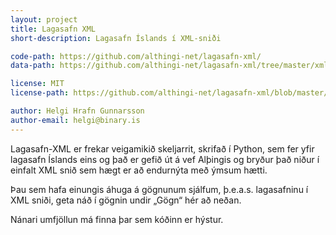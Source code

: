 ```yaml
---
layout: project
title: Lagasafn XML
short-description: Lagasafn Íslands í XML-sniði

code-path: https://github.com/althingi-net/lagasafn-xml/
data-path: https://github.com/althingi-net/lagasafn-xml/tree/master/xml

license: MIT
license-path: https://github.com/althingi-net/lagasafn-xml/blob/master/LICENSE

author: Helgi Hrafn Gunnarsson
author-email: helgi@binary.is
---
```


Lagasafn-XML er frekar veigamikið skeljarrit, skrifað í Python, sem fer yfir lagasafn Íslands eins og það er gefið út á vef Alþingis og bryður það niður í einfalt XML snið sem hægt er að endurnýta með ýmsum hætti.

Þau sem hafa einungis áhuga á gögnunum sjálfum, þ.e.a.s. lagasafninu í XML sniði, geta náð í gögnin undir „Gögn“ hér að neðan.

Nánari umfjöllun má finna þar sem kóðinn er hýstur.


